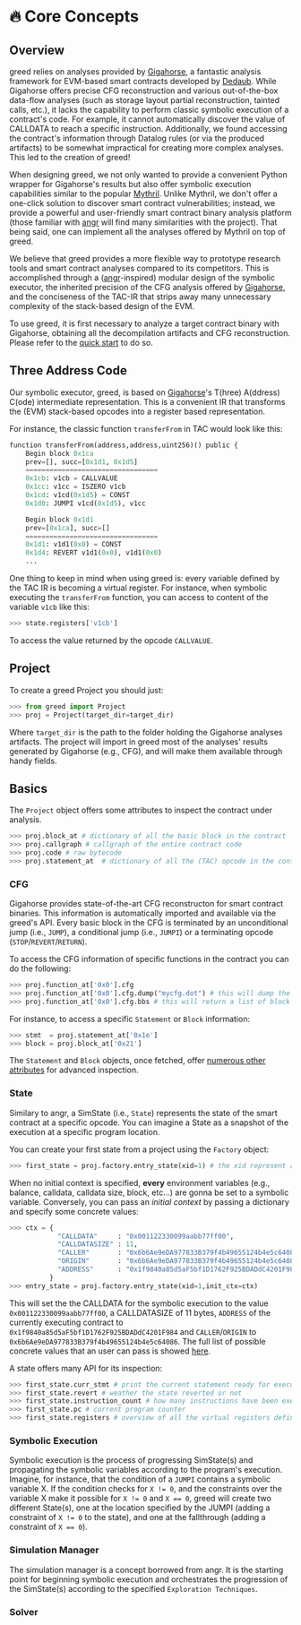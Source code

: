 
# 🔥 Core Concepts

## Overview 
greed relies on analyses provided by [Gigahorse](https://github.com/nevillegrech/gigahorse-toolchain), a fantastic analysis framework for EVM-based smart contracts developed by [Dedaub](https://dedaub.com/). While Gigahorse offers precise CFG reconstruction and various out-of-the-box data-flow analyses (such as storage layout partial reconstruction, tainted calls, etc.), it lacks the capability to perform classic symbolic execution of a contract's code. For example, it cannot automatically discover the value of CALLDATA to reach a specific instruction. Additionally, we found accessing the contract's information through Datalog rules (or via the produced artifacts) to be somewhat impractical for creating more complex analyses. This led to the creation of greed!

When designing greed, we not only wanted to provide a convenient Python wrapper for Gigahorse's results but also offer symbolic execution capabilities similar to the popular [Mythril](https://github.com/Consensys/mythril). Unlike Mythril, we don't offer a one-click solution to discover smart contract vulnerabilities; instead, we provide a powerful and user-friendly smart contract binary analysis platform (those familiar with [angr](https://github.com/angr/angr) will find many similarities with the project). That being said, one can implement all the analyses offered by Mythril on top of greed.

We believe that greed provides a more flexible way to prototype research tools and smart contract analyses compared to its competitors. This is accomplished through a ([angr](https://github.com/angr/angr)-inspired) modular design of the symbolic executor, the inherited precision of the CFG analysis offered by [Gigahorse](https://github.com/nevillegrech/gigahorse-toolchain), and the conciseness of the TAC-IR that strips away many unnecessary complexity of the stack-based design of the EVM.

To use greed, it is first necessary to analyze a target contract binary with Gigahorse, obtaining all the decompilation artifacts and CFG reconstruction. Please refer to the [quick start](/quickstart) to do so.

## Three Address Code
Our symbolic executor, greed, is based on [Gigahorse](https://github.com/nevillegrech/gigahorse-toolchain)'s T(hree) A(ddress) C(ode) intermediate representation.
This is a convenient IR that transforms the (EVM) stack-based opcodes into a register based representation.

For instance, the classic function `transferFrom` in TAC would look like this:

```python
function transferFrom(address,address,uint256)() public {
    Begin block 0x1ca
    prev=[], succ=[0x1d1, 0x1d5]
    =================================
    0x1cb: v1cb = CALLVALUE 
    0x1cc: v1cc = ISZERO v1cb
    0x1cd: v1cd(0x1d5) = CONST 
    0x1d0: JUMPI v1cd(0x1d5), v1cc

    Begin block 0x1d1
    prev=[0x1ca], succ=[]
    =================================
    0x1d1: v1d1(0x0) = CONST 
    0x1d4: REVERT v1d1(0x0), v1d1(0x0)
    ...
```

One thing to keep in mind when using greed is: every variable defined by the TAC IR is becoming a virtual register. For instance, when symbolic executing the `transferFrom` function, you can access to content of the variable `v1cb` like this:

```python
>>> state.registers['v1cb']
```
To access the value returned by the opcode `CALLVALUE`.


## Project
To create a greed Project you should just:

```python
>>> from greed import Project
>>> proj = Project(target_dir=target_dir)
```

Where `target_dir` is the path to the folder holding the Gigahorse analyses artifacts.
The project will import in greed most of the analyses' results generated by Gigahorse (e.g., CFG), and will make them available through handy fields.

## Basics

The `Project` object offers some attributes to inspect the contract under analysis.


```python
>>> proj.block_at # dictionary of all the basic block in the contract
>>> proj.callgraph # callgraph of the entire contract code
>>> proj.code # raw bytecode 
>>> proj.statement_at  # dictionary of all the (TAC) opcode in the contract
```

### CFG

Gigahorse provides state-of-the-art CFG reconstructon for smart contract binaries. This information is automatically imported and available via the greed's API.
Every basic block in the CFG is terminated by an unconditional jump (i.e., `JUMP`), a conditional jump (i.e., `JUMPI`) or a terminating opcode (`STOP`/`REVERT`/`RETURN`).

To access the CFG information of specific functions in the contract you can do the following:

```python
>>> proj.function_at['0x0'].cfg
>>> proj.function_at['0x0'].cfg.dump("mycfg.dot") # this will dump the CFG in .dot format
>>> proj.function_at['0x0'].cfg.bbs # this will return a list of block objects belonging to the CFG
```

For instance, to access a specific `Statement` or `Block` information:

```python
>>> stmt  = proj.statement_at['0x1e']
>>> block = proj.block_at['0x21']
```

The `Statement` and `Block` objects, once fetched, offer [numerous other attributes]() for advanced inspection. 

### State
Similary to angr, a SimState (i.e., `State`) represents the state of the smart contract at a specific opcode. You can imagine a State as a snapshot of the execution at a specific program location.

You can create your first state from a project using the `Factory` object:

```python
>>> first_state = proj.factory.entry_state(xid=1) # the xid represent an unique identifier for the current symbolic execution.
```

When no initial context is specified, **every** environment variables (e.g., balance, calldata, calldata size, block, etc...) are gonna be set to a symbolic variable.
Conversely, you can pass an *initial context* by passing a dictionary and specify some concrete values:

```python
>>> ctx = { 
            "CALLDATA"     : "0x001122330099aabb77ff00", 
            "CALLDATASIZE" : 11, 
            "CALLER"       : "0x6b6Ae9eDA977833B379f4b49655124b4e5c64086", 
            "ORIGIN"       : "0x6b6Ae9eDA977833B379f4b49655124b4e5c64086",
            "ADDRESS"      : "0x1f9840a85d5aF5bf1D1762F925BDADdC4201F984",
          }
>>> entry_state = proj.factory.entry_state(xid=1,init_ctx=ctx)
```

This will set the the CALLDATA for the symbolic execution to the value `0x001122330099aabb77ff00`, a CALLDATASIZE of 11 bytes, `ADDRESS` of the currently executing contract to `0x1f9840a85d5aF5bf1D1762F925BDADdC4201F984` and `CALLER`/`ORIGIN` to `0x6b6Ae9eDA977833B379f4b49655124b4e5c64086`.
The full list of possible concrete values that an user can pass is showed [here]().

A state offers many API for its inspection:

```python
>>> first_state.curr_stmt # print the current statement ready for execution
>>> first_state.revert # weather the state reverted or not
>>> first_state.instruction_count # how many instructions have been executed up to this point
>>> first_state.pc # current program counter 
>>> first_state.registers # overview of all the virtual registers defined during the execution up to this point
```

### Symbolic Execution
Symbolic execution is the process of progressing SimState(s) and propagating the symbolic variables according to the program's execution.
Imagine, for instance, that the condition of a `JUMPI` contains a symbolic variable X.
If the condition checks for `X != 0`, and the constraints over the variable X make it possible for `X != 0` and `X == 0`, greed will create two different State(s), one at the location specified by the JUMPI (adding a constraint of `X != 0` to the state), and one at the fallthrough (adding a constraint of `X == 0`).


### Simulation Manager
The simulation manager is a concept borrowed from angr. It is the starting point for beginning symbolic execution and orchestrates the progression of the SimState(s) according to the specified `Exploration Techniques`.

### Solver 
